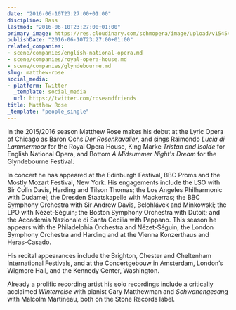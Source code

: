 ```yaml
---
date: "2016-06-10T23:27:00+01:00"
discipline: Bass
lastmod: "2016-06-10T23:27:00+01:00"
primary_image: https://res.cloudinary.com/schmopera/image/upload/v1545409169/media/webhook-uploads/1465597472608/2016-06-10---Matthew-Rose.jpg.jpg
publishDate: "2016-06-10T23:27:00+01:00"
related_companies:
- scene/companies/english-national-opera.md
- scene/companies/royal-opera-house.md
- scene/companies/glyndebourne.md
slug: matthew-rose
social_media:
- platform: Twitter
  _template: social_media
  url: https://twitter.com/roseandfriends
title: Matthew Rose
_template: "people_single"
---
```


In the 2015/2016 season Matthew Rose makes his debut at the Lyric Opera of Chicago as Baron Ochs *Der Rosenkavalier*, and sings Raimondo *Lucia di Lammermoor* for the Royal Opera House, King Marke *Tristan and Isolde* for English National Opera, and Bottom *A Midsummer Night's Dream* for the Glyndebourne Festival.

In concert he has appeared at the Edinburgh Festival, BBC Proms and the Mostly Mozart Festival, New York.  His engagements include the LSO with Sir Colin Davis, Harding and Tilson Thomas; the Los Angeles Philharmonic with Dudamel; the Dresden Staatskapelle with Mackerras; the BBC Symphony Orchestra with Sir Andrew Davis, Belohlávek and Minkowski; the LPO with Nézet-Séguin; the Boston Symphony Orchestra with Dutoit; and the Accademia Nazionale di Santa Cecilia with Pappano. This season he appears with the Philadelphia Orchestra and Nézet-Séguin, the London Symphony Orchestra and Harding and at the Vienna Konzerthaus and Heras-Casado. 

His recital appearances include the Brighton, Chester and Cheltenham International Festivals, and at the Concertgebouw in Amsterdam, London’s Wigmore Hall, and the Kennedy Center, Washington.

Already a prolific recording artist his solo recordings include a critically acclaimed *Winterreise* with pianist Gary Matthewman and *Schwanengesang* with Malcolm Martineau, both on the Stone Records label.
